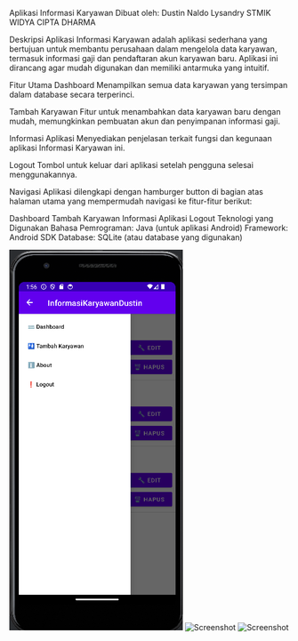 

Aplikasi Informasi Karyawan
Dibuat oleh:
Dustin Naldo Lysandry
STMIK WIDYA CIPTA DHARMA

Deskripsi
Aplikasi Informasi Karyawan adalah aplikasi sederhana yang bertujuan untuk membantu perusahaan dalam mengelola data karyawan, termasuk informasi gaji dan pendaftaran akun karyawan baru. Aplikasi ini dirancang agar mudah digunakan dan memiliki antarmuka yang intuitif.

Fitur Utama
Dashboard
Menampilkan semua data karyawan yang tersimpan dalam database secara terperinci.

Tambah Karyawan
Fitur untuk menambahkan data karyawan baru dengan mudah, memungkinkan pembuatan akun dan penyimpanan informasi gaji.

Informasi Aplikasi
Menyediakan penjelasan terkait fungsi dan kegunaan aplikasi Informasi Karyawan ini.

Logout
Tombol untuk keluar dari aplikasi setelah pengguna selesai menggunakannya.

Navigasi
Aplikasi dilengkapi dengan hamburger button di bagian atas halaman utama yang mempermudah navigasi ke fitur-fitur berikut:

Dashboard
Tambah Karyawan
Informasi Aplikasi
Logout
Teknologi yang Digunakan
Bahasa Pemrograman: Java (untuk aplikasi Android)
Framework: Android SDK
Database: SQLite (atau database yang digunakan)

![Screenshot](GAMBAR%20APK/Screenshot%202024-09-22%20135646.png)
![Screenshot](GAMBAR%20APK/Screenshot%2024-09-22%135852.png)
![Screenshot](GAMBAR%20APK/Screenshot%2024-09-22%135918.png)
